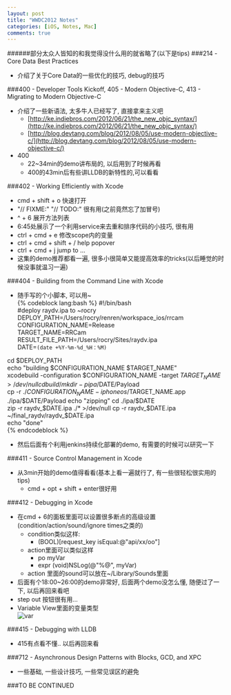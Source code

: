 ```yaml
---
layout: post
title: "WWDC2012 Notes"
categories: [iOS, Notes, Mac]
comments: true
---
```

######部分太众人皆知的和我觉得没什么用的就省略了(以下是tips)
###214 - Core Data Best Practices
* 介绍了关于Core Data的一些优化的技巧, debug的技巧

###400 - Developer Tools Kickoff, 405 - Modern Objective-C, 413 - Migrating to Modern Objective-C
* 介绍了一些新语法, 太多牛人已经写了, 直接拿来主义吧
    * [http://ke.indiebros.com/2012/06/21/the_new_objc_syntax/](http://ke.indiebros.com/2012/06/21/the_new_objc_syntax/)
    * [http://blog.devtang.com/blog/2012/08/05/use-modern-objective-c/](http://blog.devtang.com/blog/2012/08/05/use-modern-objective-c/)
* 400
    * 22~34min的demo讲布局的, 以后用到了时候再看
    * 400的43min后有些讲LLDB的新特性的,可以看看

###402 - Working Efficiently with Xcode
* cmd + shift + o 快速打开 
* "// FIXME:" "// TODO:" 很有用(之前竟然忘了加冒号)
* ^ + 6 展开方法列表
* 6:45处展示了一个利用service来去重和排序代码的小技巧, 很有用
* ctrl + cmd + e 修改scope内的变量
* ctrl + cmd + shift + / help popover 
* ctrl + cmd + j jump to …
* 这集的demo推荐都看一遍, 很多小很简单又能提高效率的tricks(以后睡觉的时候没事就温习一遍)

###404 - Building from the Command Line with Xcode
* 随手写的个小脚本, 可以用~  
{% codeblock lang:bash %}
#!/bin/bash  
#deploy raydv.ipa to ~rocry  
DEPLOY_PATH=/Users/rocry/renren/workspace_ios/rrcam  
CONFIGURATION_NAME=Release  
TARGET_NAME=RRCam  
RESULT_FILE_PATH=/Users/rocry/Sites/raydv.ipa  
DATE=`(date +%Y-%m-%d_%H：%M)`  

cd $DEPLOY_PATH  
echo "building $CONFIGURATION_NAME $TARGET_NAME"  
xcodebuild -configuration $CONFIGURATION_NAME -target $TARGET_NAME >/dev/null  
cd build/  
mkdir -p ipa/$DATE/Payload  
cp -r ./$CONFIGURATION_NAME-iphoneos/$TARGET_NAME.app ./ipa/$DATE/Payload  
echo "zipping"  
cd ./ipa/$DATE  
zip -r raydv_$DATE.ipa ./* >/dev/null  
cp -r raydv_$DATE.ipa ~/final_raydv/raydv_$DATE.ipa  
echo "done"  
{% endcodeblock %}
* 然后后面有个利用jenkins持续化部署的demo, 有需要的时候可以研究一下

###411 - Source Control Management in Xcode
* 从3min开始的demo值得看看(基本上看一遍就行了, 有一些很轻松很实用的tips)
    * cmd + opt + shift + enter很好用
 
###412 - Debugging in Xcode
* 在cmd + 6的面板里面可以设置很多断点的高级设置(condition/action/sound/ignore times之类的)
    * condition类似这样:
        * (BOOL)[request_key isEqual:@"api/xx/oo"] 
    * action里面可以类似这样
        * po myVar
        * expr (void)NSLog(@"%@", myVar)
    * action 里面的sound可以放在~/Library/Sounds里面
* 后面有个18:00~26:00的demo非常好, 后面两个demo没怎么懂, 随便过了一下, 以后再回来看吧
* step out 按钮很有用...
* Variable View里面的变量类型  
![var](https://raw.github.com/RoCry/rocry.github.com/master/assets/pics/wwdc_2012_412_0.png)

###415 - Debugging with LLDB
* 415有点看不懂.. 以后再回来看

###712 - Asynchronous Design Patterns with Blocks, GCD, and XPC
* 一些基础, 一些设计技巧, 一些常见误区的避免


###TO BE CONTINUED



    
